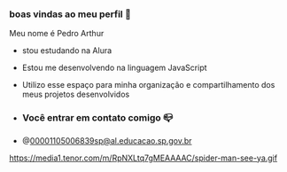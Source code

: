 ### boas vindas ao meu perfil 👋

Meu nome é Pedro Arthur

- stou estudando na Alura
- Estou me desenvolvendo na linguagem JavaScript
- Utilizo esse espaço para minha organização e compartilhamento dos meus projetos desenvolvidos

- ### Você entrar em contato comigo 📪

- @00001105006839sp@al.educacao.sp.gov.br



https://media1.tenor.com/m/RpNXLtq7gMEAAAAC/spider-man-see-ya.gif
